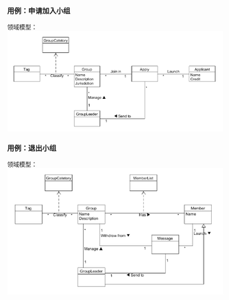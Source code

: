 ### 用例：申请加入小组
领域模型：  
![申请加入小组类图](image/class_applyJoinGroup.png)   

### 用例：退出小组
领域模型：  
![退出小组类图](image/class_withdrawGroup.png)  
